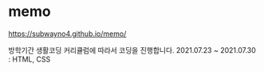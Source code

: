 # memo
https://subwayno4.github.io/memo/

방학기간 생활코딩 커리큘럼에 따라서 코딩을 진행합니다.
2021.07.23 ~ 2021.07.30 : HTML, CSS
